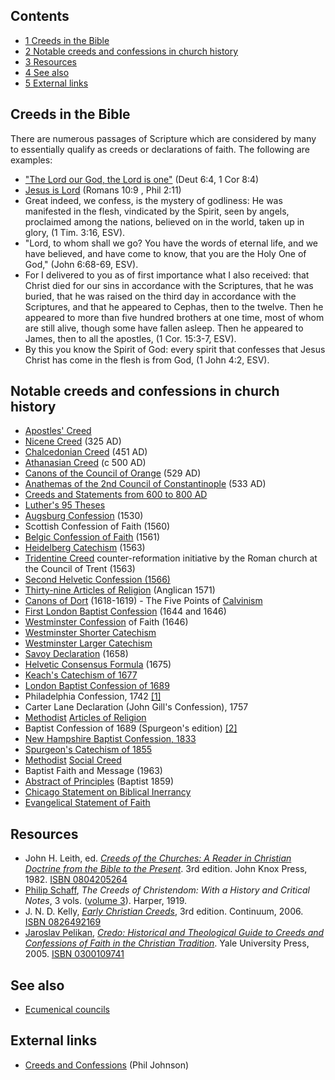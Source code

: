 ## Contents

-   [1 Creeds in the Bible](#Creeds_in_the_Bible)
-   [2 Notable creeds and confessions in church history](#Notable_creeds_and_confessions_in_church_history)
-   [3 Resources](#Resources)
-   [4 See also](#See_also)
-   [5 External links](#External_links)

## Creeds in the Bible

There are numerous passages of Scripture which are considered by
many to essentially qualify as creeds or declarations of faith. The
following are examples:

-   ["The Lord our God, the Lord is one"](Monotheism "Monotheism")
    (Deut 6:4, 1 Cor 8:4)
-   [Jesus is Lord](Jesus_is_Lord "Jesus is Lord") (Romans 10:9 ,
    Phil 2:11)
-   Great indeed, we confess, is the mystery of godliness: He was
    manifested in the flesh, vindicated by the Spirit, seen by angels,
    proclaimed among the nations, believed on in the world, taken up in
    glory, (1 Tim. 3:16, ESV).
-   "Lord, to whom shall we go? You have the words of eternal life,
    and we have believed, and have come to know, that you are the Holy
    One of God," (John 6:68-69, ESV).
-   For I delivered to you as of first importance what I also
    received: that Christ died for our sins in accordance with the
    Scriptures, that he was buried, that he was raised on the third day
    in accordance with the Scriptures, and that he appeared to Cephas,
    then to the twelve. Then he appeared to more than five hundred
    brothers at one time, most of whom are still alive, though some
    have fallen asleep. Then he appeared to James, then to all the
    apostles, (1 Cor. 15:3-7, ESV).
-   By this you know the Spirit of God: every spirit that confesses
    that Jesus Christ has come in the flesh is from God, (1 John 4:2,
    ESV).

## Notable creeds and confessions in church history

-   [Apostles' Creed](Apostles'_Creed "Apostles' Creed")
-   [Nicene Creed](Nicene_Creed "Nicene Creed") (325 AD)
-   [Chalcedonian Creed](Chalcedonian_Creed "Chalcedonian Creed")
    (451 AD)
-   [Athanasian Creed](Athanasian_Creed "Athanasian Creed") (c 500
    AD)
-   [Canons of the Council of Orange](Canons_of_the_Council_of_Orange "Canons of the Council of Orange")
    (529 AD)
-   [Anathemas of the 2nd Council of Constantinople](http://www.ondoctrine.com/2catec02.htm)
    (533 AD)
-   [Creeds and Statements from 600 to 800 AD](http://www.iclnet.org/pub/resources/text/history/creeds.later.txt)
-   [Luther's 95 Theses](95_Theses "95 Theses")
-   [Augsburg Confession](Augsburg_Confession "Augsburg Confession")
    (1530)
-   Scottish Confession of Faith (1560)
-   [Belgic Confession of Faith](Belgic_Confession_of_Faith "Belgic Confession of Faith")
    (1561)
-   [Heidelberg Catechism](Heidelberg_Catechism "Heidelberg Catechism")
    (1563)
-   [Tridentine Creed](Tridentine_Creed "Tridentine Creed")
    counter-reformation initiative by the Roman church at the Council
    of Trent (1563)
-   [Second Helvetic Confession (1566)](http://www.creeds.net/helvetic/)
-   [Thirty-nine Articles of Religion](Articles_of_Religion_(Anglican) "Articles of Religion (Anglican)")
    (Anglican 1571)
-   [Canons of Dort](Canons_of_Dort "Canons of Dort") (1618-1619) -
    The Five Points of [Calvinism](Calvinism "Calvinism")
-   [First London Baptist Confession](First_London_Baptist_Confession "First London Baptist Confession")
    (1644 and 1646)
-   [Westminster Confession](Westminster_Confession "Westminster Confession")
    of Faith (1646)
-   [Westminster Shorter Catechism](Westminster_Shorter_Catechism "Westminster Shorter Catechism")
-   [Westminster Larger Catechism](http://www.bethelopc.org/lc.asp)
-   [Savoy Declaration](Savoy_Declaration "Savoy Declaration")
    (1658)
-   [Helvetic Consensus Formula](Helvetic_Consensus_Formula "Helvetic Consensus Formula")
    (1675)
-   [Keach's Catechism of 1677](http://www.creeds.net/baptists/keach.htm)
-   [London Baptist Confession of 1689](London_Baptist_Confession_of_1689 "London Baptist Confession of 1689")
-   Philadelphia Confession, 1742
    [[1]](http://www.spurgeon.org/~phil/creeds/phila.htm)
-   Carter Lane Declaration (John Gill's Confession), 1757
-   [Methodist](Methodism "Methodism")
    [Articles of Religion](Articles_of_Religion_(Methodist) "Articles of Religion (Methodist)")
-   Baptist Confession of 1689 (Spurgeon's edition)
    [[2]](http://www.spurgeon.org/~phil/creeds/bcof.htm)
-   [New Hampshire Baptist Confession, 1833](http://www.spurgeon.org/~phil/creeds/nh_conf.htm)
-   [Spurgeon's Catechism of 1855](http://www.grace.org.uk/faith/spurgeon.html)
-   [Methodist](Methodism "Methodism")
    [Social Creed](Social_Creed_(Methodist) "Social Creed (Methodist)")
-   Baptist Faith and Message (1963)
-   [Abstract of Principles](Abstract_of_Principles "Abstract of Principles")
    (Baptist 1859)
-   [Chicago Statement on Biblical Inerrancy](Chicago_Statement_on_Biblical_Inerrancy "Chicago Statement on Biblical Inerrancy")
-   [Evangelical Statement of Faith](Evangelical_Statement_of_Faith "Evangelical Statement of Faith")

## Resources

-   John H. Leith, ed.
    *[Creeds of the Churches: A Reader in Christian Doctrine from the Bible to the Present](http://www.google.com/books?id=saFgJRjaPwcC&printsec=frontcover)*.
    3rd edition. John Knox Press, 1982.
    [ISBN 0804205264](http://www.theopedia.com/Special:BookSources/0804205264)
-   [Philip Schaff](Philip_Schaff "Philip Schaff"),
    *The Creeds of Christendom: With a History and Critical Notes*, 3
    vols.
    ([volume 3](http://www.google.com/books?id=V0QCAAAAYAAJ&printsec=titlepage)).
    Harper, 1919.
-   J. N. D. Kelly,
    *[Early Christian Creeds](http://www.google.com/books?id=Titk-TEYqD4C&printsec=frontcover)*,
    3rd edition. Continuum, 2006.
    [ISBN 0826492169](http://www.theopedia.com/Special:BookSources/0826492169)
-   [Jaroslav Pelikan](Jaroslav_Pelikan "Jaroslav Pelikan"),
    *[Credo: Historical and Theological Guide to Creeds and Confessions of Faith in the Christian Tradition](http://www.google.com/books?id=QqrdwBEB0SsC&printsec=frontcover)*.
    Yale University Press, 2005.
    [ISBN 0300109741](http://www.theopedia.com/Special:BookSources/0300109741)

## See also

-   [Ecumenical councils](Ecumenical_councils "Ecumenical councils")

## External links

-   [Creeds and Confessions](http://www.spurgeon.org/~phil/creeds.htm)
    (Phil Johnson)




